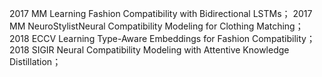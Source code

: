 2017 MM   Learning Fashion Compatibility with Bidirectional LSTMs；
2017 MM  NeuroStylistNeural Compatibility Modeling for Clothing Matching；
2018 ECCV Learning Type-Aware Embeddings for Fashion Compatibility；
2018 SIGIR Neural Compatibility Modeling with Attentive Knowledge Distillation；


